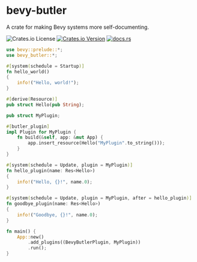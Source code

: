# bevy-butler

A crate for making Bevy systems more self-documenting.

![Crates.io License](https://img.shields.io/crates/l/bevy-butler)
[![Crates.io Version](https://img.shields.io/crates/v/bevy-butler)](https://crates.io/crates/bevy-butler)
[![docs.rs](https://img.shields.io/docsrs/bevy-butler)](https://docs.rs/bevy-butler/latest/bevy_butler/)

```rust
use bevy::prelude::*;
use bevy_butler::*;

#[system(schedule = Startup)]
fn hello_world()
{
    info!("Hello, world!");
}

#[derive(Resource)]
pub struct Hello(pub String);

pub struct MyPlugin;

#[butler_plugin]
impl Plugin for MyPlugin {
    fn build(&self, app: &mut App) {
        app.insert_resource(Hello("MyPlugin".to_string()));
    }
}

#[system(schedule = Update, plugin = MyPlugin)]
fn hello_plugin(name: Res<Hello>)
{
    info!("Hello, {}!", name.0);
}

#[system(schedule = Update, plugin = MyPlugin, after = hello_plugin)]
fn goodbye_plugin(name: Res<Hello>)
{
    info!("Goodbye, {}!", name.0);
}

fn main() {
    App::new()
        .add_plugins((BevyButlerPlugin, MyPlugin))
        .run();
}
```